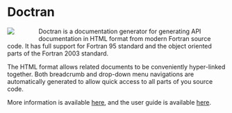 # Doctran
<image align="left" style="margin: 0 4em 1.0em 0" src="https://github.com/CPardi/Doctran/blob/master/Documentation/doc/1.2.2/images/logo.png"/> Doctran is a documentation generator for generating API documentation in HTML format from modern Fortran source code. It has full support for Fortran 95 standard and the object oriented parts of the Fortran 2003 standard.

The HTML format allows related documents to be conveniently hyper-linked together. Both breadcrumb and drop-down menu navigations are automatically generated to allow quick access to all parts of you source code.

More information is available [here](http://www.doctran.co.uk), and the user guide is available [here](http://www.doctran.co.uk/doc).
